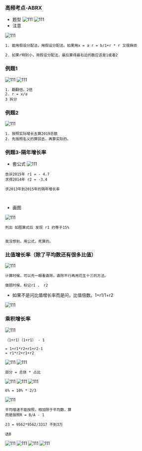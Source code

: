 ### 高频考点-ABRX

- 题型
![111](../images5/47.png)
![111](../images5/48.png)
- 注意

![111](../images5/49.png)
```
1. 能用假设分配法，用假设分配法。如果用x = a r = b/1+r * r 又很麻烦

2. 如果r特别小，用假设分配法，最后算得最右边的数应该是1或者2
```

### 例题1

![111](../images5/63.png)
![111](../images5/64.png)


```
1. 翻翻倍，2倍
2. r = x/a
3 拆分
```
### 例题2

![111](../images5/65.png)


```
1. 按照实际增长去算2019总额
2. 先按照名义的算回去，再算实际的。

```
### 例题3-隔年增长率

- 套公式
![111](../images5/66.png)


```
告诉2015年 r1 = - 4.7
求得2014年 r2 = -3.4

求2013年到2015年的隔年增长率



```
- 画图

![111](../images5/67.png)

```
列出 如图算式后 发现 r1 约等于15%


我没想到，用公式，死算的。
```

### 比值增长率（除了平均数还有很多比值）
![111](../images5/68.png)


```
计算时候，可以先一眼看直除，直除不行再用花生十三的方法。

做题时候，标记r1 ， r2
```
- 如果不是问比值增长率而是问，比值倍数。1+r1/1+r2

![111](../images5/69.png)

### 乘积增长率

![111](../images5/70.png)


```
（1+r1）（1+r1） - 1

= 1+r1*r2+r1+r2-1
= r1*r2+r1+r2

```
![111](../images5/71.png)
![111](../images5/72.png)
```
部分 = 总体 * 占比

```
![111](../images5/73.png)
![111](../images5/74.png)
![111](../images5/75.png)

```
6% = 10% * 2/3
```

![111](../images5/76.png)

```
平均增速不能按照，相加除于平均数，算
而是按照R = B/A - 1

23 = 9562*9562/3317 不到3万

选B
```

![111](../images5/77.png)
![111](../images5/78.png)
![111](../images5/79.png)
![111](../images5/80.png)

